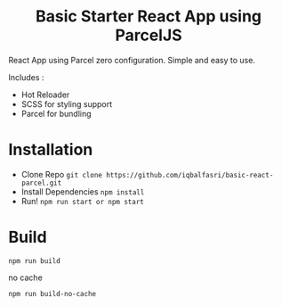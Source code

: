 <h1 align="center">Basic Starter React App using ParcelJS</h1>
React App using Parcel zero configuration.
Simple and easy to use.

Includes :
* Hot Reloader
* SCSS for styling support
* Parcel for bundling

# Installation
* Clone Repo
`git clone https://github.com/iqbalfasri/basic-react-parcel.git `
* Install Dependencies
`npm install`
* Run!
`npm run start or npm start`

# Build
`npm run build`

no cache

`npm run build-no-cache`
